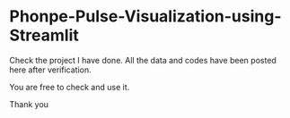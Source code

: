# Phonpe-Pulse-Visualization-using-Streamlit
Check the project I have done. All the data and codes have been posted here after verification. 

You are free to check and use it. 

Thank you

